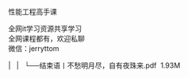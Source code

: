 性能工程高手课  

全网it学习资源共享学习<br>全网课程都有，欢迎私聊<br>微信：jerryttom<br>

| &nbsp;&nbsp;| &nbsp;&nbsp;└──结束语丨不愁明月尽，自有夜珠来.pdf &nbsp;1.93M
